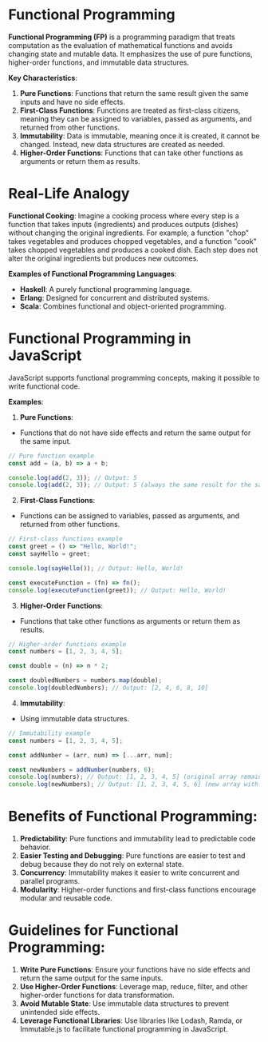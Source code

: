 # Functional Programming

**Functional Programming (FP)** is a programming paradigm that treats computation as the evaluation of mathematical functions and avoids changing state and mutable data. It emphasizes the use of pure functions, higher-order functions, and immutable data structures.

**Key Characteristics**:

1. **Pure Functions**: Functions that return the same result given the same inputs and have no side effects.
2. **First-Class Functions**: Functions are treated as first-class citizens, meaning they can be assigned to variables, passed as arguments, and returned from other functions.
3. **Immutability**: Data is immutable, meaning once it is created, it cannot be changed. Instead, new data structures are created as needed.
4. **Higher-Order Functions**: Functions that can take other functions as arguments or return them as results.

# Real-Life Analogy

**Functional Cooking**: Imagine a cooking process where every step is a function that takes inputs (ingredients) and produces outputs (dishes) without changing the original ingredients. For example, a function "chop" takes vegetables and produces chopped vegetables, and a function "cook" takes chopped vegetables and produces a cooked dish. Each step does not alter the original ingredients but produces new outcomes.

**Examples of Functional Programming Languages**:

- **Haskell**: A purely functional programming language.
- **Erlang**: Designed for concurrent and distributed systems.
- **Scala**: Combines functional and object-oriented programming.

# Functional Programming in JavaScript

JavaScript supports functional programming concepts, making it possible to write functional code.

**Examples**:

1. **Pure Functions**:

- Functions that do not have side effects and return the same output for the same input.

```javascript
// Pure function example
const add = (a, b) => a + b;

console.log(add(2, 3)); // Output: 5
console.log(add(2, 3)); // Output: 5 (always the same result for the same inputs)
```

2. **First-Class Functions**:

- Functions can be assigned to variables, passed as arguments, and returned from other functions.

```javascript
// First-class functions example
const greet = () => "Hello, World!";
const sayHello = greet;

console.log(sayHello()); // Output: Hello, World!

const executeFunction = (fn) => fn();
console.log(executeFunction(greet)); // Output: Hello, World!
```

3. **Higher-Order Functions**:

- Functions that take other functions as arguments or return them as results.

```javascript
// Higher-order functions example
const numbers = [1, 2, 3, 4, 5];

const double = (n) => n * 2;

const doubledNumbers = numbers.map(double);
console.log(doubledNumbers); // Output: [2, 4, 6, 8, 10]
```

4. **Immutability**:

- Using immutable data structures.

```javascript
// Immutability example
const numbers = [1, 2, 3, 4, 5];

const addNumber = (arr, num) => [...arr, num];

const newNumbers = addNumber(numbers, 6);
console.log(numbers); // Output: [1, 2, 3, 4, 5] (original array remains unchanged)
console.log(newNumbers); // Output: [1, 2, 3, 4, 5, 6] (new array with added number)
```

# Benefits of Functional Programming:

1. **Predictability**: Pure functions and immutability lead to predictable code behavior.
2. **Easier Testing and Debugging**: Pure functions are easier to test and debug because they do not rely on external state.
3. **Concurrency**: Immutability makes it easier to write concurrent and parallel programs.
4. **Modularity**: Higher-order functions and first-class functions encourage modular and reusable code.

# Guidelines for Functional Programming:

1. **Write Pure Functions**: Ensure your functions have no side effects and return the same output for the same inputs.
2. **Use Higher-Order Functions**: Leverage map, reduce, filter, and other higher-order functions for data transformation.
3. **Avoid Mutable State**: Use immutable data structures to prevent unintended side effects.
4. **Leverage Functional Libraries**: Use libraries like Lodash, Ramda, or Immutable.js to facilitate functional programming in JavaScript.
